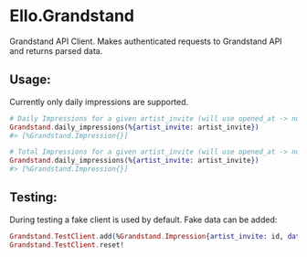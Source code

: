 # Ello.Grandstand

Grandstand API Client. Makes authenticated requests to Grandstand API and
returns parsed data.

## Usage:

Currently only daily impressions are supported.

```elixir
# Daily Impressions for a given artist_invite (will use opened_at -> now)
Grandstand.daily_impressions(%{artist_invite: artist_invite})
#> [%Grandstand.Impression{}]

# Total Impressions for a given artist_invite (will use opened_at -> now)
Grandstand.daily_impressions(%{artist_invite: artist_invite})
#> [%Grandstand.Impression{}]
```

## Testing:

During testing a fake client is used by default. Fake data can be added:

```elixir
Grandstand.TestClient.add(%Grandstand.Impression{artist_invite: id, date: date, stream_kind: "following", impressions: 10})
Grandstand.TestClient.reset!
```
